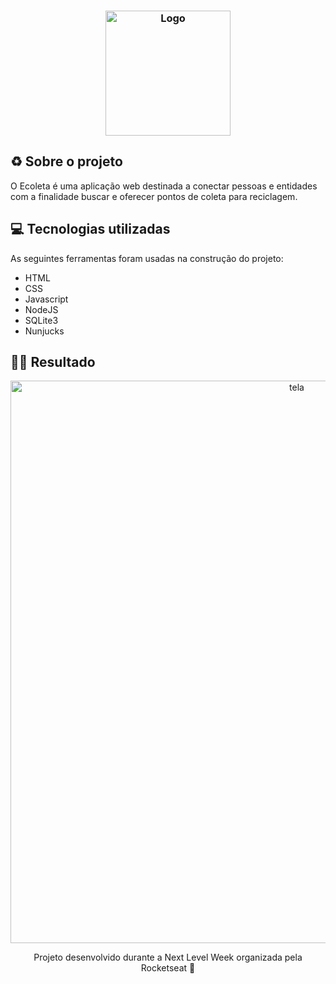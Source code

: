 <h3 align="center">
    <img alt="Logo" title="#logo" width="200px" src="https://raw.githubusercontent.com/rafaoliveir/eco/ff05b0bb7c707b8135ff575ffa020b774cf1377a/public/imagens/logo.svg?token=ANC5AZOQDDC7PPH57S4JVRK66PKSM">
   

## ♻️ Sobre o projeto
O Ecoleta é uma aplicação web destinada a conectar pessoas e entidades com a finalidade buscar e oferecer pontos de coleta para reciclagem. 



## 💻 Tecnologias utilizadas
As seguintes ferramentas foram usadas na construção do projeto:
- HTML
- CSS
- Javascript
- NodeJS
- SQLite3
- Nunjucks

## ✌🏻 Resultado
<p align="center">
<img alt="tela"  width="900px" src="https://raw.githubusercontent.com/rafaoliveir/eco/master/public/imagens/img.png?token=ANC5AZPUVHBEGWOY5LCBUV266PKKG"></p>

<p align="center">Projeto desenvolvido durante a Next Level Week organizada pela Rocketseat 🚀</p>
